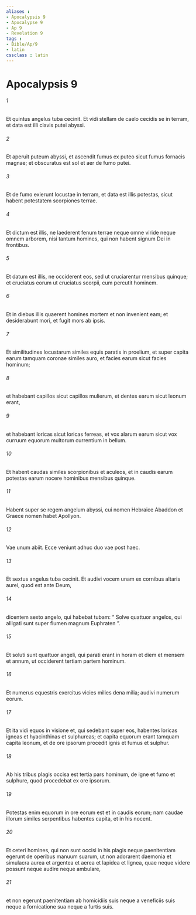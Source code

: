 ```yaml
---
aliases : 
- Apocalypsis 9
- Apocalypse 9
- Ap 9
- Revelation 9
tags : 
- Bible/Ap/9
- latin
cssclass : latin
---
```


# Apocalypsis 9

###### 1
Et quintus angelus tuba cecinit. Et vidi stellam de caelo cecidis se in terram, et data est illi clavis putei abyssi. 
###### 2
Et aperuit puteum abyssi, et ascendit fumus ex puteo sicut fumus fornacis magnae; et obscuratus est sol et aer de fumo putei. 
###### 3
Et de fumo exierunt locustae in terram, et data est illis potestas, sicut habent potestatem scorpiones terrae. 
###### 4
Et dictum est illis, ne laederent fenum terrae neque omne viride neque omnem arborem, nisi tantum homines, qui non habent signum Dei in frontibus. 
###### 5
Et datum est illis, ne occiderent eos, sed ut cruciarentur mensibus quinque; et cruciatus eorum ut cruciatus scorpii, cum percutit hominem. 
###### 6
Et in diebus illis quaerent homines mortem et non invenient eam; et desiderabunt mori, et fugit mors ab ipsis.
###### 7
Et similitudines locustarum similes equis paratis in proelium, et super capita earum tamquam coronae similes auro, et facies earum sicut facies hominum; 
###### 8
et habebant capillos sicut capillos mulierum, et dentes earum sicut leonum erant, 
###### 9
et habebant loricas sicut loricas ferreas, et vox alarum earum sicut vox curruum equorum multorum currentium in bellum. 
###### 10
Et habent caudas similes scorpionibus et aculeos, et in caudis earum potestas earum nocere hominibus mensibus quinque. 
###### 11
Habent super se regem angelum abyssi, cui nomen Hebraice Abaddon et Graece nomen habet Apollyon.
###### 12
Vae unum abiit. Ecce veniunt adhuc duo vae post haec.
###### 13
Et sextus angelus tuba cecinit. Et audivi vocem unam ex cornibus altaris aurei, quod est ante Deum, 
###### 14
dicentem sexto angelo, qui habebat tubam: “ Solve quattuor angelos, qui alligati sunt super flumen magnum Euphraten ”. 
###### 15
Et soluti sunt quattuor angeli, qui parati erant in horam et diem et mensem et annum, ut occiderent tertiam partem hominum. 
###### 16
Et numerus equestris exercitus vicies milies dena milia; audivi numerum eorum. 
###### 17
Et ita vidi equos in visione et, qui sedebant super eos, habentes loricas igneas et hyacinthinas et sulphureas; et capita equorum erant tamquam capita leonum, et de ore ipsorum procedit ignis et fumus et sulphur. 
###### 18
Ab his tribus plagis occisa est tertia pars hominum, de igne et fumo et sulphure, quod procedebat ex ore ipsorum. 
###### 19
Potestas enim equorum in ore eorum est et in caudis eorum; nam caudae illorum similes serpentibus habentes capita, et in his nocent.
###### 20
Et ceteri homines, qui non sunt occisi in his plagis neque paenitentiam egerunt de operibus manuum suarum, ut non adorarent daemonia et simulacra aurea et argentea et aerea et lapidea et lignea, quae neque videre possunt neque audire neque ambulare, 
###### 21
et non egerunt paenitentiam ab homicidiis suis neque a veneficiis suis neque a fornicatione sua neque a furtis suis.
